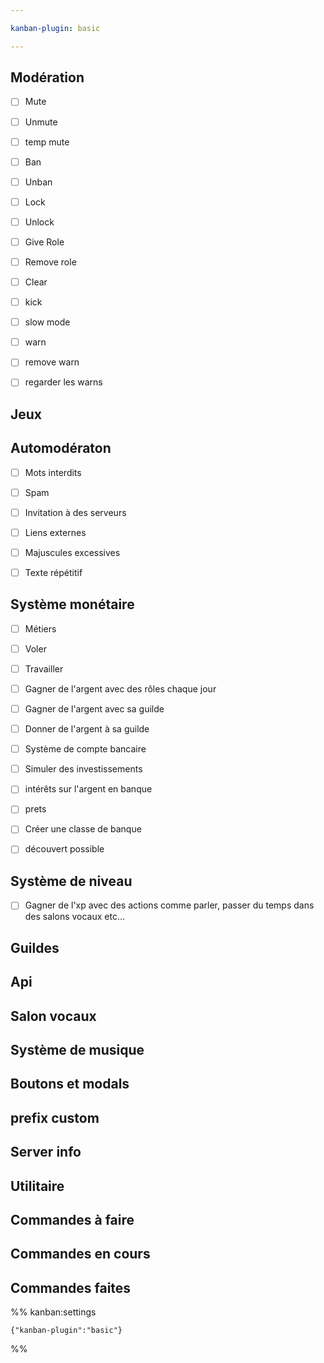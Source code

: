```yaml
---

kanban-plugin: basic

---
```


## Modération

- [ ] Mute
- [ ] Unmute
- [ ] temp mute
- [ ] Ban
- [ ] Unban
- [ ] Lock
- [ ] Unlock
- [ ] Give Role
- [ ] Remove role
- [ ] Clear
- [ ] kick
- [ ] slow mode
- [ ] warn
- [ ] remove warn
- [ ] regarder les warns


## Jeux



## Automodératon

- [ ] Mots interdits
- [ ] Spam
- [ ] Invitation à des serveurs
- [ ] Liens externes
- [ ] Majuscules excessives
- [ ] Texte répétitif


## Système monétaire

- [ ] Métiers
- [ ] Voler
- [ ] Travailler
- [ ] Gagner de l'argent avec des rôles chaque jour
- [ ] Gagner de l'argent avec sa guilde
- [ ] Donner de l'argent à sa guilde
- [ ] Système de compte bancaire
- [ ] Simuler des investissements
- [ ] intérêts sur l'argent en banque
- [ ] prets
- [ ] Créer une classe de banque
- [ ] découvert possible


## Système de niveau

- [ ] Gagner de l'xp avec des actions comme parler, passer du temps dans des salons vocaux etc...


## Guildes



## Api



## Salon vocaux



## Système de musique



## Boutons et modals



## prefix custom



## Server info



## Utilitaire



## Commandes à faire



## Commandes en cours



## Commandes faites





%% kanban:settings
```
{"kanban-plugin":"basic"}
```
%%